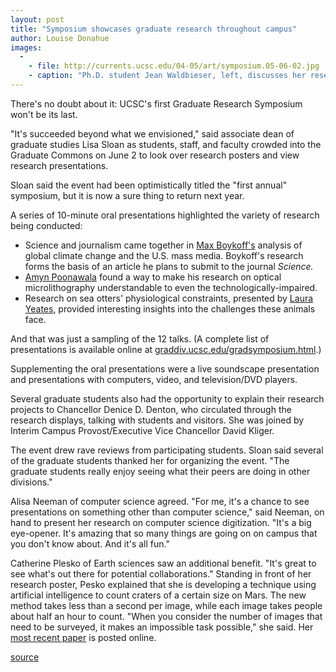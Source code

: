 ```yaml
---
layout: post
title: "Symposium showcases graduate research throughout campus"
author: Louise Donahue
images:
  -
    - file: http://currents.ucsc.edu/04-05/art/symposium.05-06-02.jpg
    - caption: "Ph.D. student Jean Waldbieser, left, discusses her research on amphiphilic polymers with Chancellor Denton on the Graduate Commons patio. Photo: Louise Donahue"
---
```


There's no doubt about it: UCSC's first Graduate Research Symposium won't be its last.

"It's succeeded beyond what we envisioned," said associate dean of graduate studies Lisa Sloan as students, staff, and faculty crowded into the Graduate Commons on June 2 to look over research posters and view research presentations.  

Sloan said the event had been optimistically titled the "first annual" symposium, but it is now a sure thing to return next year.   

A series of 10-minute oral presentations highlighted the variety of research being conducted:  

* Science and journalism came together in [Max Boykoff's][1] analysis of global climate change and the U.S. mass media. Boykoff's research forms the basis of an article he plans to submit to the journal _Science._   
* [Amyn Poonawala][2] found a way to make his research on optical microlithography understandable to even the technologically-impaired.   
* Research on sea otters' physiological constraints, presented by [Laura Yeates][3], provided interesting insights into the challenges these animals face.   

And that was just a sampling of the 12 talks. (A complete list of presentations is available online at [graddiv.ucsc.edu/gradsymposium.html][4].)  

Supplementing the oral presentations were a live soundscape presentation and presentations with computers, video, and television/DVD players.  

Several graduate students also had the opportunity to explain their research projects to Chancellor Denice D. Denton, who circulated through the research displays, talking with students and visitors. She was joined by Interim Campus Provost/Executive Vice Chancellor David Kliger.  

The event drew rave reviews from participating students. Sloan said several of the graduate students thanked her for organizing the event. "The graduate students really enjoy seeing what their peers are doing in other divisions."  

Alisa Neeman of computer science agreed. "For me, it's a chance to see presentations on something other than computer science," said Neeman, on hand to present her research on computer science digitization. "It's a big eye-opener. It's amazing that so many things are going on on campus that you don't know about. And it's all fun."  

Catherine Plesko of Earth sciences saw an additional benefit. "It's great to see what's out there for potential collaborations." Standing in front of her research poster, Pesko explained that she is developing a technique using artificial intelligence to count craters of a certain size on Mars. The new method takes less than a second per image, while each image takes people about half an hour to count. "When you consider the number of images that need to be surveyed, it makes an impossible task possible," she said. Her [most recent paper][5] is posted online.   

[1]: http://people.ucsc.edu/~mboykoff/
[2]: http://www.soe.ucsc.edu/~amyn/
[3]: http://bio.research.ucsc.edu/people/williams/laura/
[4]: http://www.graddiv.ucsc.edu/gradsymposium.html
[5]: http://www.lpi.usra.edu/meetings/lpsc2005/pdf/1971.pdf

[source](http://www1.ucsc.edu/currents/04-05/06-06/symposium.asp "Permalink to symposium")
